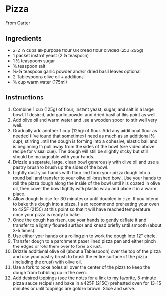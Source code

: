 # Pizza

From Carter

## Ingredients
- 2-2 &frac13; cups all-purpose flour OR bread flour divided (250-295g)
- 1 packet instant yeast (2 &frac14; teaspoon)
- 1 &frac12; teaspoons sugar
- &frac34; teaspoon salt
- ⅛-&frac14; teaspoon garlic powder and/or dried basil leaves optional
- 2 Tablespoons olive oil + additional
- &frac34; cup warm water (175ml)

## Instructions
1. Combine 1 cup (125g) of flour, instant yeast, sugar, and salt in a large bowl. If desired, add garlic powder and dried basil at this point as well.
2. Add olive oil and warm water and use a wooden spoon to stir well very well.
3. Gradually add another 1 cup (125g) of flour. Add any additional flour as needed (I've found that sometimes I need as much as an additional &frac13; cup), stirring until the dough is forming into a cohesive, elastic ball and is beginning to pull away from the sides of the bowl (see video above recipe for visual cue). The dough will still be slightly sticky but still should be manageable with your hands.
4. Drizzle a separate, large, clean bowl generously with olive oil and use a pastry brush to brush up the sides of the bowl.
5. Lightly dust your hands with flour and form your pizza dough into a round ball and transfer to your olive oil-brushed bowl. Use your hands to roll the pizza dough along the inside of the bowl until it is coated in olive oil, then cover the bowl tightly with plastic wrap and place it in a warm place.
6. Allow dough to rise for 30 minutes or until doubled in size. If you intend to bake this dough into a pizza, I also recommend preheating your oven to 425F (215C) at this point so that it will have reached temperature once your pizza is ready to bake.
7. Once the dough has risen, use your hands to gently deflate it and transfer to a lightly floured surface and knead briefly until smooth (about 3-5 times). 
8. Use either your hands or a rolling pin to work the dough into 12" circle.
9. Transfer dough to a parchment paper lined pizza pan and either pinch the edges or fold them over to form a crust.
10. Drizzle additional olive oil (about a Tablespoon) over the top of the pizza and use your pastry brush to brush the entire surface of the pizza (including the crust) with olive oil. 
11. Use a fork to poke holes all over the center of the pizza to keep the dough from bubbling up in the oven.
12. Add desired toppings (see the notes for a link to my favorite, 5-minute pizza sauce recipe!) and bake in a 425F (215C) preheated oven for 13-15 minutes or until toppings are golden brown. Slice and serve.
